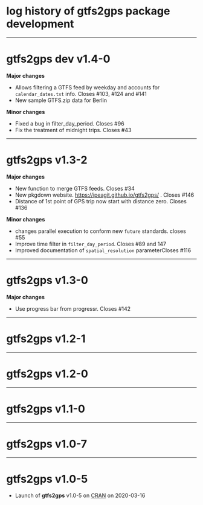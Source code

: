 # log history of gtfs2gps package development


-------------------------------------------------------
# gtfs2gps dev v1.4-0

**Major changes**
* Allows filtering a GTFS feed by weekday and accounts for `calendar_dates.txt` info. Closes #103, #124 and #141
* New sample GTFS.zip data for Berlin

**Minor changes**
* Fixed a bug in filter_day_period. Closes #96
* Fix the treatment of midnight trips. Closes #43




-------------------------------------------------------
# gtfs2gps v1.3-2

**Major changes**
* New function to merge GTFS feeds. Closes #34
* New pkgdown website. https://ipeagit.github.io/gtfs2gps/ . Closes #146
* Distance of 1st point of GPS trip now start with distance zero. Closes #136

**Minor changes**
* changes parallel execution to conform new `future` standards. closes #55
* Improve time filter in `filter_day_period`. Closes #89 and 147
* Improved documentation of  `spatial_resolution` parameterCloses #116


-------------------------------------------------------
# gtfs2gps v1.3-0

**Major changes**
* Use progress bar from progressr. Closes #142


-------------------------------------------------------
# gtfs2gps v1.2-1


-------------------------------------------------------
# gtfs2gps v1.2-0


-------------------------------------------------------
# gtfs2gps v1.1-0


-------------------------------------------------------
# gtfs2gps v1.0-7


-------------------------------------------------------
# gtfs2gps v1.0-5

* Launch of **gtfs2gps** v1.0-5 on [CRAN](https://cran.r-project.org/web/packages/gtfs2gps/index.html) on 2020-03-16
